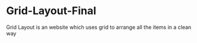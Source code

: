 # Grid-Layout-Final
Grid Layout is an website which uses grid to arrange all the items in a clean way
